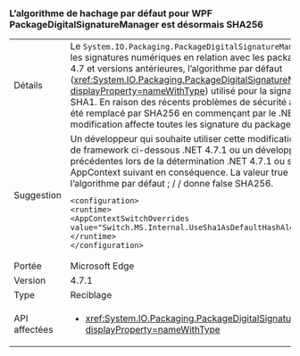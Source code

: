 ### <a name="the-default-hash-algorithm-for-wpf-packagedigitalsignaturemanager-is-now-sha256"></a>L’algorithme de hachage par défaut pour WPF PackageDigitalSignatureManager est désormais SHA256

|   |   |
|---|---|
|Détails|Le <code>System.IO.Packaging.PackageDigitalSignatureManager</code> fournit les fonctionnalités pour les signatures numériques en relation avec les packages WPF.  Dans le .NET Framework 4.7 et versions antérieures, l’algorithme par défaut (<xref:System.IO.Packaging.PackageDigitalSignatureManager.DefaultHashAlgorithm?displayProperty=nameWithType>) utilisé pour la signature des parties d’un package a été SHA1.  En raison des récents problèmes de sécurité avec SHA1, cette valeur par défaut a été remplacé par SHA256 en commençant par le .NET Framework 4.7.1.  Cette modification affecte toutes les signature du package, y compris les documents XPS.|
|Suggestion|Un développeur qui souhaite utiliser cette modification pendant le ciblage d’une version de framework ci-dessous .NET 4.7.1 ou un développeur qui nécessite des fonctionnalités précédentes lors de la détermination .NET 4.7.1 ou supérieur peuvent définie l’indicateur AppContext suivant en conséquence.  La valeur true entraîne SHA1 utilisé en tant que l’algorithme par défaut ; / / donne false SHA256.<pre><code class="language-xml">&lt;configuration&gt;&#13;&#10;&lt;runtime&gt;&#13;&#10;&lt;AppContextSwitchOverrides value=&quot;Switch.MS.Internal.UseSha1AsDefaultHashAlgorithmForDigitalSignatures=true&quot;/&gt;&#13;&#10;&lt;/runtime&gt;&#13;&#10;&lt;/configuration&gt;&#13;&#10;</code></pre>|
|Portée|Microsoft Edge|
|Version|4.7.1|
|Type|Reciblage|
|API affectées|<ul><li><xref:System.IO.Packaging.PackageDigitalSignatureManager.DefaultHashAlgorithm?displayProperty=nameWithType></li></ul>|

